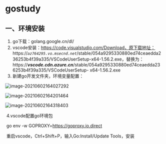 # gostudy

## 一、环境安装

1. go下载：golang.google.cn/dl/
2. vscode安装：https://code.visualstudio.com/Download，原下载地址：	https://*`az764295.vo.msecnd.net`*/stable/054a9295330880ed74ceaedda236253b4f39a335/VSCodeUserSetup-x64-1.56.2.exe，替换为：https://***vscode.cdn.azure.cn***/stable/054a9295330880ed74ceaedda236253b4f39a335/VSCodeUserSetup- x64-1.56.2.exe
3. 新建go开发文件夹，环境变量配置：

![image-20210602164027292](C:\Users\wuj\AppData\Roaming\Typora\typora-user-images\image-20210602164027292.png)

![image-20210602164201464](C:\Users\wuj\AppData\Roaming\Typora\typora-user-images\image-20210602164201464.png)

![image-20210602164318403](C:\Users\wuj\AppData\Roaming\Typora\typora-user-images\image-20210602164318403.png)

​    4.vscode配置go环境包

​	   go env -w GOPROXY=https://goproxy.io,direct

​	   重启vscode，Ctrl+Shift+P，输入Go:Install/Update Tools，安装

